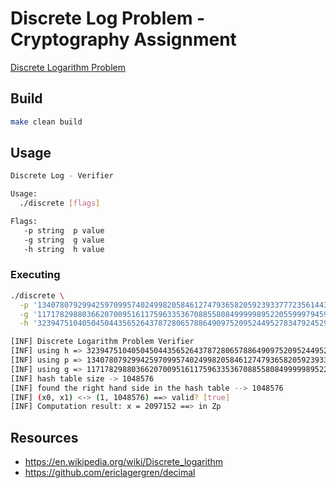 # Discrete Log Problem - Cryptography Assignment

[Discrete Logarithm Problem](https://en.wikipedia.org/wiki/Discrete_logarithm)

## Build

```sh
make clean build
```

## Usage

```sh
Discrete Log - Verifier

Usage:
  ./discrete [flags]

Flags:
   -p string  p value
   -g string  g value
   -h string  h value
```

### Executing

```sh
./discrete \
  -p '13407807929942597099574024998205846127479365820592393377723561443721764030073546976801874298166903427690031858186486050853753882811946569946433649006084171' \
  -g '11717829880366207009516117596335367088558084999998952205599979459063929499736583746670572176471460312928594829675428279466566527115212748467589894601965568' \
  -h '3239475104050450443565264378728065788649097520952449527834792452971981976143292558073856937958553180532878928001494706097394108577585732452307673444020333'

[INF] Discrete Logarithm Problem Verifier
[INF] using h => 3239475104050450443565264378728065788649097520952449527834792452971981976143292558073856937958553180532878928001494706097394108577585732452307673444020333
[INF] using p => 13407807929942597099574024998205846127479365820592393377723561443721764030073546976801874298166903427690031858186486050853753882811946569946433649006084171
[INF] using g => 11717829880366207009516117596335367088558084999998952205599979459063929499736583746670572176471460312928594829675428279466566527115212748467589894601965568
[INF] hash table size -> 1048576
[INF] found the right hand side in the hash table --> 1048576
[INF] (x0, x1) <-> (1, 1048576) ==> valid? [true]
[INF] Computation result: x = 2097152 ==> in Zp
```

## Resources

- https://en.wikipedia.org/wiki/Discrete_logarithm
- https://github.com/ericlagergren/decimal
